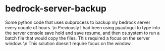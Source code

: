 # bedrock-server-backup
Some python code that uses subprocess to backup my bedrock server every couple of hours.
\n
Previously I had been using pyautogui to type into the server console save hold and save resume, and then os.system to run a batch file that would copy the files. This required a focus on the server window.
\n
This solution doesn't require focus on the window.
